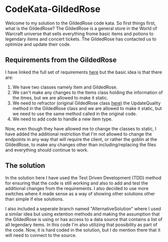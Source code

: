 # CodeKata-GildedRose
Welcome to my solution to the GildedRose code kata. So first things first, what is the GildedRose? 
The GildedRose is a general store in the World of Warcraft universe that sells everything frome basic items and potions to legendary items and concert tickets. The GildedRose has contacted us to optimize and update their code.

## Requirements from the GildedRose
I have linked the full set of requirements [here](https://github.com/EnricoEls/CodeKata-GildedRose/blob/main/GildedRoseRequirements.md) but the basic idea is that there are:
1. We have two classes namely Item and GildedRose.
2. We can't make any changes to the Items class holding the information of the itmes, but we are allowed to make it static.
3. We need to refractor (original GildedRose class [here](https://github.com/emilybache/GildedRose-Refactoring-Kata/blob/main/csharp/GildedRose.cs)) the UpdateQuality method in the GildedRose class and we are allowed to make it static, but we need to use the same method called in the original code.
4. We need to add code to handle a new item type.

Now, even though they have allowed me to change the classes to static, I have added the additional restriction that I'm not allowed to change the endpoints in any way that will require the client, or rather the goblin at the GildedRose, to make any changes other than including/replacing the files and everything should continue to work.

## The solution
In the solution here I have used the Test Driven Development (TDD) method for ensuring that the code is still working and also to add and test the additional changes from the requirements. I also decided to use more switches where it made sense as a way of showing other solutions other than simple if else solutions.

I also included a seperate branch named "AlternativeSolution" where I used a similar idea but using extention methods and making the assumption that the GildedRose is using or has access to a data source that contains a list of all legendary items. In this code I'm also utilizing that possibility as part of the code. Now, it is hard coded in the solution, but I do mention there that it will need to connect to the source.
